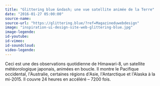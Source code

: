 ```yaml
---
title: "Glittering blue &ndash; une vue satellite animée de la Terre"
date: "2016-01-27 05:00:00"
source-name:
source-url: "https://glittering.blue/?ref=Magazineduwebdesign"
image: "inspiration-ui-design-site-web-glittering-blue.jpg"
image-legende:
id-youtube:
id-vimeo:
id-soundcloud:
video-legende:
---
```

Ceci est une des observations quotidienne de Himawari-8, un satellite météorologique japonais, animées en boucle. Il montre le Pacifique occidental, l'Australie, certaines régions d'Asie, l'Antarctique et l'Alaska à la mi-2015. Il couvre 24 heures en accéléré &ndash; 7200 fois.
